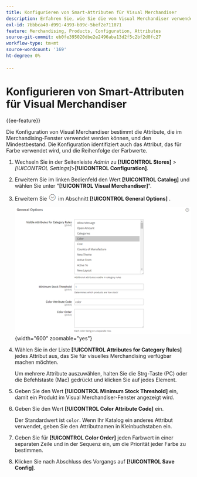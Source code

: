 ```yaml
---
title: Konfigurieren von Smart-Attributen für Visual Merchandiser
description: Erfahren Sie, wie Sie die vom Visual Merchandiser verwendeten Smart-Attribute konfigurieren.
exl-id: 7bbbca40-d991-4393-b99c-5bef2e711071
feature: Merchandising, Products, Configuration, Attributes
source-git-commit: eb0fe395020dbe2e2496aba13d2f5c2bf2d0fc27
workflow-type: tm+mt
source-wordcount: '169'
ht-degree: 0%

---
```


# Konfigurieren von Smart-Attributen für Visual Merchandiser

{{ee-feature}}

Die Konfiguration von Visual Merchandiser bestimmt die Attribute, die im Merchandising-Fenster verwendet werden können, und den Mindestbestand. Die Konfiguration identifiziert auch das Attribut, das für Farbe verwendet wird, und die Reihenfolge der Farbwerte.

1. Wechseln Sie in der Seitenleiste _Admin_ zu **[!UICONTROL Stores]** > _[!UICONTROL Settings]_>**[!UICONTROL Configuration]**.

1. Erweitern Sie im linken Bedienfeld den Wert **[!UICONTROL Catalog]** und wählen Sie unter &quot;**[!UICONTROL Visual Merchandiser]**&quot;.

1. Erweitern Sie ![Erweiterungsauswahl](../assets/icon-display-expand.png) im Abschnitt **[!UICONTROL General Options]** .

   ![Katalogkonfiguration - visueller Merchandiser](../configuration-reference/catalog/assets/catalog-visual-merchandiser-general-options.png){width="600" zoomable="yes"}

1. Wählen Sie in der Liste **[!UICONTROL Attributes for Category Rules]** jedes Attribut aus, das Sie für visuelles Merchandising verfügbar machen möchten.

   Um mehrere Attribute auszuwählen, halten Sie die Strg-Taste (PC) oder die Befehlstaste (Mac) gedrückt und klicken Sie auf jedes Element.

1. Geben Sie den Wert **[!UICONTROL Minimum Stock Threshold]** ein, damit ein Produkt im Visual Merchandiser-Fenster angezeigt wird.

1. Geben Sie den Wert **[!UICONTROL Color Attribute Code]** ein.

   Der Standardwert ist `color`. Wenn Ihr Katalog ein anderes Attribut verwendet, geben Sie den Attributnamen in Kleinbuchstaben ein.

1. Geben Sie für **[!UICONTROL Color Order]** jeden Farbwert in einer separaten Zeile und in der Sequenz ein, um die Priorität jeder Farbe zu bestimmen.

1. Klicken Sie nach Abschluss des Vorgangs auf **[!UICONTROL Save Config]**.
